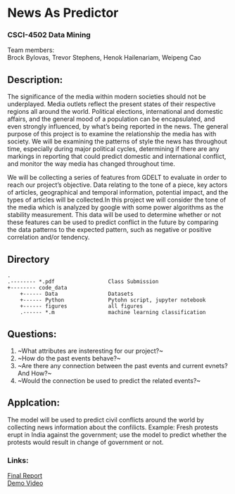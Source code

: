 # News As Predictor  
### CSCI-4502 Data Mining  

Team members:  
Brock Bylovas, Trevor Stephens, Henok Hailenariam, Weipeng Cao  

## Description:

The significance of the media within modern societies should not be underplayed. Media outlets reflect the present states of their respective regions all around the world. Political elections, international and domestic affairs, and the general mood of a population can be encapsulated, and even strongly influenced, by what’s being reported in the news. The general purpose of this project is to examine the relationship the media has with society. We will be examining the patterns of style the news has throughout time, especially during major political cycles, determining if there are any markings in reporting that could predict domestic and international conflict, and monitor the way media has changed throughout time.  
  
We will be collecting a series of features from GDELT to evaluate in order to reach our project’s objective. Data relating to the tone of a piece, key actors of articles, geographical and temporal information, potential impact, and the types of articles will be collected.In this project we will consider the tone of the media which is analyzed by google with some power algorithms as the stability measurement. This data will be used to determine whether or not these features can be used to predict conflict in the future by comparing the data patterns to the expected pattern, such as negative or positive correlation and/or tendency.  

Directory
----------
	.
  	.-------- *.pdf                 Class Submission  
	+-------- code_data  
    	+------ Data                Datasets  
    	+------ Python              Pytohn script, jupyter notebook  
    	+------ figures             all figures  
    	.------ *.m                 machine learning classification  
    
    
## Questions:  
1. ~What attributes are insteresting for our project?~  
2. ~How do the past events behave?~  
3. ~Are there any connection between the past events and current evnets? And How?~  
4. ~Would the connection be used to predict the related events?~  

## Applcation:
The model will be used to predict civil conflicts around the world by collecting news information about the confilicts.
Example: Fresh protests erupt in India against the government; use the model to predict whether the protests would result in change of government or not.

### Links:
[Final Report](https://github.com/wwcao/DataMiningProject/edit/master/03-NewsAsPredictor_Part4.pdf)  
[Demo Video](https://www.google.com)  
